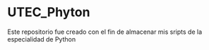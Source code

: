 # UTEC_Phyton

Este repositorio fue creado con el fin de almacenar mis sripts de la especialidad de Python
